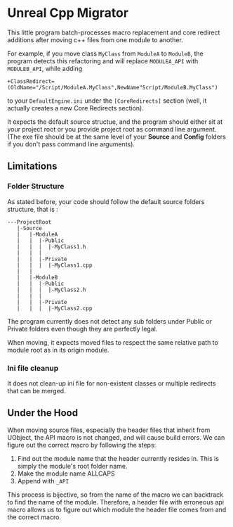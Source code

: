 # Unreal Cpp Migrator

This little program batch-processes macro replacement and core redirect additions after moving c++ files from one module to another.

For example, if you move class `MyClass` from `ModuleA` to `ModuleB`, the program detects this refactoring and will replace `MODULEA_API` with `MODULEB_API`, while adding
```
+ClassRedirect=(OldName="/Script/ModuleA.MyClass",NewName"Script/ModuleB.MyClass")
```
to your `DefaultEngine.ini` under the `[CoreRedirects]` section (well, it actually creates a new Core Redirects section).

It expects the default source structue, and the program should either sit at your project root or you provide project root as command line argument. (The exe file should be at the same level of your **Source** and **Config** folders if you don't pass command line arguments). 

## Limitations

### Folder Structure

As stated before, your code should follow the default source folders structure, that is :

```
---ProjectRoot
   |-Source
   |   |-ModuleA
   |   |  |-Public
   |   |  |  |-MyClass1.h
   |   |  |
   |   |  |-Private
   |   |  |  |-MyClass1.cpp
   |   |      
   |   |-ModuleB
   |   |  |-Public
   |   |  |  |-MyClass2.h
   |   |  |
   |   |  |-Private
   |   |  |  |-MyClass2.cpp
```

The program currently does not detect any sub folders under Public or Private folders even though they are perfectly legal.

When moving, it expects moved files to respect the same relative path to module root as in its origin module.

### Ini file cleanup

It does not clean-up ini file for non-existent classes or multiple redirects that can be merged. 

## Under the Hood

When moving source files, especially the header files that inherit from UObject, the API macro is not changed, and will cause build errors. We can figure out the correct macro by following the steps:

1. Find out the module name that the header currently resides in. This is simply the module's root folder name.
2. Make the module name ALLCAPS
3. Append with `_API`

This process is bijective, so from the name of the macro we can backtrack to find the name of the module. Therefore, a header file with erroneous api macro allows us to figure out which module the header file comes from and the correct macro. 

